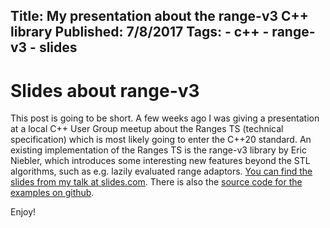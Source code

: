 Title: My presentation about the range-v3 C++ library
Published: 7/8/2017
Tags: 
    - c++
    - range-v3
    - slides
---


# Slides about range-v3

This post is going to be short. A few weeks ago I was giving a presentation at a local C++ User Group meetup about the Ranges TS (technical specification) which is most likely going to enter the C++20 standard. An existing implementation of the Ranges TS is the range-v3 library by Eric Niebler, which introduces some interesting new features beyond the STL algorithms, such as e.g. lazily evaluated range adaptors. [You can find the slides from my talk at slides.com](http://slides.com/piotrzelasko/range-v3-incoming-changes-in-the-stl#/). There is also the [source code for the examples on github](https://github.com/pzelasko/range-v3-snippets). 

Enjoy!
